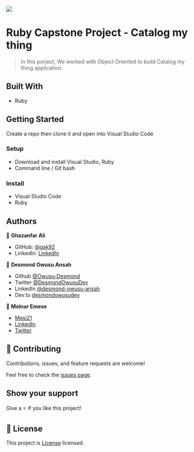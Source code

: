 ![](https://img.shields.io/badge/Microverse-blueviolet)

# Ruby Capstone Project - Catalog my thing

> In this porject, We worked with Object Oriented to build Catalog my thing application.

## Built With

- Ruby

## Getting Started

Create a repo then clone it and open into Visual Studio Code

### Setup

- Download and install Visual Studio, Ruby
- Command line / Git bash

### Install

- Visual Studio Code
- Ruby

## Authors

👤 **Ghazanfar Ali**

- GitHub: [@gak92](https://github.com/gak92)
- LinkedIn: [LinkedIn](https://www.linkedin.com/in/ghazanfar-ali-9a4998a/)

👤 **Desmond Owusu Ansah**

- Github [@Owusu-Desmond](https://github.com/Owusu-Desmond)
- Twitter [@DesmondOwusuDev](https://twitter.com/DesmondOwusuDev)
- LinkedIn [@desmond-owusu-ansah](https://www.linkedin.com/in/desmond-owusu-ansah-09274a223/)
- Dev.to [desmondowusudev](https://dev.to/desmondowusudev)

👤 **Molnar Emese**
- [Mesi21](https://github.com/Mesi21)
- [LinkedIn](https://www.linkedin.com/in/emesemesimolnar/)  
- [Twitter](https://twitter.com/buksimesi21)

## 🤝 Contributing

Contributions, issues, and feature requests are welcome!

Feel free to check the [issues page](../../issues/).

## Show your support

Give a ⭐️ if you like this project!

## 📝 License

This project is [License](./LICENSE) licensed.
